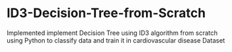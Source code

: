 # ID3-Decision-Tree-from-Scratch
Implemented implement Decision Tree using ID3 algorithm from scratch using Python to classify data and train it in cardiovascular disease Dataset
